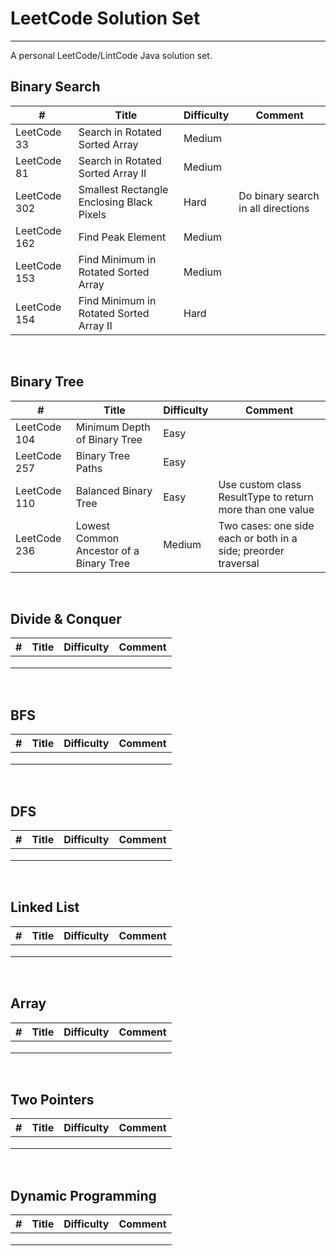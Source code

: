 # LeetCode Solution Set

-------------------------------------

A personal LeetCode/LintCode Java solution set.

## Binary Search

| #            | Title                                     | Difficulty | Comment                            |
| ------------ | ----------------------------------------- | ---------- | ---------------------------------- |
| LeetCode 33  | Search in Rotated Sorted Array            | Medium     |                                    |
| LeetCode 81  | Search in Rotated Sorted Array II         | Medium     |                                    |
| LeetCode 302 | Smallest Rectangle Enclosing Black Pixels | Hard       | Do binary search in all directions |
| LeetCode 162 | Find Peak Element                         | Medium     |                                    |
| LeetCode 153 | Find Minimum in Rotated Sorted Array      | Medium     |                                    |
| LeetCode 154 | Find Minimum in Rotated Sorted Array II   | Hard       |                                    |

<br/>

## Binary Tree

| #            | Title                                   | Difficulty | Comment                                                      |
| ------------ | --------------------------------------- | ---------- | ------------------------------------------------------------ |
| LeetCode 104 | Minimum Depth of Binary Tree            | Easy       |                                                              |
| LeetCode 257 | Binary Tree Paths                       | Easy       |                                                              |
| LeetCode 110 | Balanced Binary Tree                    | Easy       | Use custom class ResultType to return more than one value    |
| LeetCode 236 | Lowest Common Ancestor of a Binary Tree | Medium     | Two cases: one side each or both in a side; preorder traversal |

<br/>

## Divide & Conquer

| #    | Title | Difficulty | Comment |
| ---- | ----- | ---------- | ------- |
|      |       |            |         |
|      |       |            |         |
|      |       |            |         |

<br/>

## BFS

| #    | Title | Difficulty | Comment |
| ---- | ----- | ---------- | ------- |
|      |       |            |         |
|      |       |            |         |
|      |       |            |         |

<br/>

## DFS

| #    | Title | Difficulty | Comment |
| ---- | ----- | ---------- | ------- |
|      |       |            |         |
|      |       |            |         |
|      |       |            |         |

<br/>

## Linked List

| #    | Title | Difficulty | Comment |
| ---- | ----- | ---------- | ------- |
|      |       |            |         |
|      |       |            |         |
|      |       |            |         |

<br/>

## Array

| #    | Title | Difficulty | Comment |
| ---- | ----- | ---------- | ------- |
|      |       |            |         |
|      |       |            |         |
|      |       |            |         |

<br/>

## Two Pointers

| #    | Title | Difficulty | Comment |
| ---- | ----- | ---------- | ------- |
|      |       |            |         |
|      |       |            |         |
|      |       |            |         |

<br/>

## Dynamic Programming

| #    | Title | Difficulty | Comment |
| ---- | ----- | ---------- | ------- |
|      |       |            |         |
|      |       |            |         |
|      |       |            |         |

<br/>
